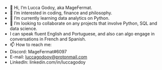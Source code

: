 - 👋 Hi, I’m Lucca Godoy, aka MageFermat.
- 👀 I’m interested in coding, finance and philosophy.
- 🌱 I’m currently learning data analytics on Python.
- 💞️ I’m looking to collaborate on any projects that involve Python, SQL and data science.
- I can speak fluent English and Portuguese, and also can algo engage in conversations in French and Spanish.
- 📫 How to reach me: 
-   Discord: MageFermat#6097
-   E-mail: luccagodooy@protonmail.com
-   LinkedIn: linkedin.com/in/luccagodoy

<!---
MageFermat/MageFermat is a ✨ special ✨ repository because its `README.md` (this file) appears on your GitHub profile.
You can click the Preview link to take a look at your changes.
--->
